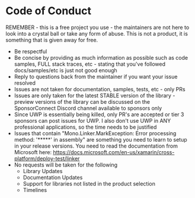 # Code of Conduct

REMEMBER - this is a free project you use - the maintainers are not here to look into a crystal ball or take any form of abuse.  This is not a product, it is something that is given away for free.

* Be respectful
* Be concise by providing as much information as possible such as code samples, FULL stack traces, etc - stating that you've followed docs/samples/etc is just not good enough
* Reply to questions back from the maintainer if you want your issue resolved
* Issues are not taken for documentation, samples, tests, etc - only PRs
* Issues are only taken for the latest STABLE version of the library - preview versions of the library can be discussed on the SponsorConnect Discord channel available to sponsors only
* Since UWP is essentially being killed, only PR's are accepted or tier 3 sponsors can post issues for UWP.  I also don't use UWP in ANY professional applications, so the time needs to be justified
* Issues that contain "Mono.Linker.MarkException: Error processing method: '*****' in assembly" are something you need to learn to setup in your release versions.  You need to read the documentation from Microsoft here: https://docs.microsoft.com/en-us/xamarin/cross-platform/deploy-test/linker
* No requests will be taken for the following
    * Library Updates
    * Documentation Updates
    * Support for libraries not listed in the product selection
    * Timelines